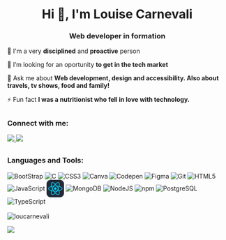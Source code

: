 <h1 align="center">Hi 👋, I'm Louise Carnevali</h1>
<h3 align="center">Web developer in formation</h3>

 🌱 I'm a very **disciplined** and **proactive** person

 🤝 I’m looking for an oportunity **to get in the tech market**

 💬 Ask me about **Web development, design and accessibility. Also about travels, tv shows, food and family!**

 ⚡ Fun fact **I was a nutritionist who fell in love with technology.**

## 

<div>
  <h3 align="left">Connect with me:</h3>
  <a href="https://www.linkedin.com/in/louisecarnevali/" target="blank"> <img src="https://img.shields.io/badge/LinkedIn-%230077B5?style=for-the-badge&logo=linkedin&logoColor=white"/> </a>
  <a href="mailto:carnevali.tech@gmail.com" target="blank"><img src="https://img.shields.io/badge/Gmail-D14836?style=for-the-badge&logo=gmail&logoColor=white"/> </a>  
</div>

## 

<div style="display:inline_block">
  <h3 align="left">Languages and Tools:</h3>
  <img align="center" width="40" height="40" src="https://cdn.jsdelivr.net/gh/devicons/devicon/icons/bootstrap/bootstrap-plain-wordmark.svg" alt="BootStrap"/>
  <img align="center" width="40" height="40" src="https://cdn.jsdelivr.net/gh/devicons/devicon/icons/c/c-plain.svg" alt="C"/>
  <img align="center" width="40" height="40" src="https://cdn.jsdelivr.net/gh/devicons/devicon/icons/css3/css3-plain.svg" alt="CSS3"/>
  <img align="center" width="40" height="40" src="https://cdn.jsdelivr.net/gh/devicons/devicon/icons/canva/canva-original.svg" alt="Canva"/>
  <img align="center" width="40" height="40" src="https://cdn.jsdelivr.net/gh/devicons/devicon/icons/codepen/codepen-plain.svg" alt="Codepen"/>
  <img align="center" width="40" height="40" src="https://cdn.jsdelivr.net/gh/devicons/devicon/icons/figma/figma-original.svg" alt="Figma"/>
  <img align="center" width="40" height="40" src="https://cdn.jsdelivr.net/gh/devicons/devicon/icons/git/git-original.svg" alt="Git"/>
  <img align="center" width="40" height="40" src="https://cdn.jsdelivr.net/gh/devicons/devicon/icons/html5/html5-plain.svg" alt="HTML5"/>
  <img align="center" width="40" height="40" src="https://cdn.jsdelivr.net/gh/devicons/devicon/icons/javascript/javascript-plain.svg" alt="JavaScript"/>
  <img align="center" width="40" height="40" src="https://raw.githubusercontent.com/tandpfun/skill-icons/de91fca307a83d75fc5b1f6ce24540454acead41/icons/React-Dark.svg" alt="ReactJS"/> 
  <img align="center" width="40" height="40" src="https://cdn.jsdelivr.net/gh/devicons/devicon/icons/mongodb/mongodb-plain-wordmark.svg" alt="MongoDB"/>
  <img align="center" width="40" height="40" src="https://cdn.jsdelivr.net/gh/devicons/devicon/icons/nodejs/nodejs-plain-wordmark.svg" alt="NodeJS"/>
  <img align="center" width="40" height="40" src="https://cdn.jsdelivr.net/gh/devicons/devicon/icons/npm/npm-original-wordmark.svg" alt="npm"/>
  <img align="center" width="40" height="40" src="https://cdn.jsdelivr.net/gh/devicons/devicon/icons/postgresql/postgresql-plain-wordmark.svg" alt="PostgreSQL"/>
  <img align="center" width="40" height="40" src="https://cdn.jsdelivr.net/gh/devicons/devicon/icons/typescript/typescript-plain.svg" alt="TypeScript"/>
</div> <br>
  
<div>  
  <img height="180em" src="https://github-readme-stats.vercel.app/api/top-langs?username=loucarnevali&show_icons=true&locale=en&layout=compact&theme=radical" alt="loucarnevali" /></p>
  <img height="180em" src="https://github-readme-stats.vercel.app/api?username=loucarnevali&show_icons=true&theme=radical&include_all_commits=true"
</div>
